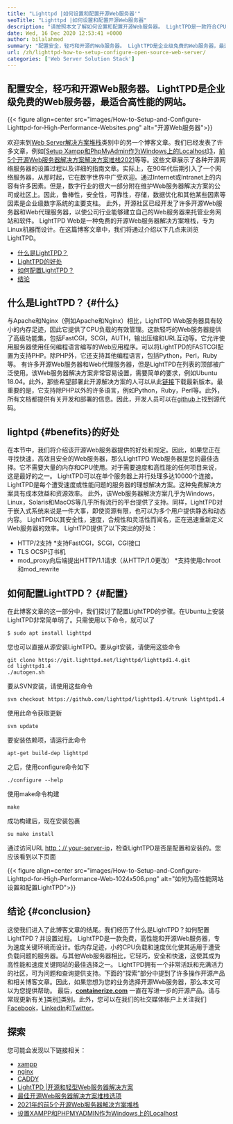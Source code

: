 ```yaml
---
title: "Lighttpd |如何设置和配置开源Web服务器'" 
seoTitle: "Lighttpd |如何设置和配置开源Web服务器" 
description: "请按照本文了解如何设置和配置开源Web服务器。 LightTPD是一款符合CPU负载控制的符合性Web服务器。" 
date: Wed, 16 Dec 2020 12:53:41 +0000
author: bilalahmed
summary: "配置安全，轻巧和开源的Web服务器。 LightTPD是企业级免费的Web服务器，最适合高性能的网站。" 
url: /zh/lighttpd-how-to-setup-configure-open-source-web-server/
categories: ['Web Server Solution Stack']
---
```


## 配置安全，轻巧和开源Web服务器。 LightTPD是企业级免费的Web服务器，最适合高性能的网站。

{{< figure align=center src="images/How-to-Setup-and-Configure-Lighttpd-for-High-Performance-Websites.png" alt="开源Web服务器">}}

欢迎来到[Web Server解决方案堆栈][1]类别中的另一个博客文章。我们已经发表了许多文章，例如[[Setup Xampp和PhpMyAdmin作为Windows上的Localhost][2]][3]，[前5个开源Web服务器解决方案解决方案堆栈2021][4]等等。这些文章展示了各种开源网络服务器的设置过程以及详细的指南文章。实际上，在90年代后期引入了一个网络服务器，从那时起，它在数字世界中广受欢迎。通过Internet或Intranet上的内容有许多因素。但是，数字行业的很大一部分附在维护Web服务器解决方案的公司或社区上。因此，鲁棒性，安全性，可靠性，存储，数据优化和其他某些因素等因素是企业级数字系统的主要支柱。
此外，开源社区已经开发了许多开源Web服务器和Web代理服务器，以使公司行业能够建立自己的Web服务器来托管业务网站和软件。 LightTPD Web是一种免费的开源Web服务器解决方案堆栈，专为Linux机器而设计。在这篇博客文章中，我们将通过介绍以下几点来浏览LightTPD。
  * [什么是LightTPD？][5]
  * [LightTPD的好处][6]
  * [如何配置LightTPD？][7]
  * [结论][8]

## 什么是LightTPD？   {#什么}
与Apache和Nginx（例如Apache和Nginx）相比，LightTPD Web服务器具有较小的内存足迹，因此它提供了CPU负载的有效管理。这款轻巧的Web服务器提供了高级功能集，包括FastCGI，SCGI，AUTH，输出压缩和URL互动等。它允许使用服务器使用任何编程语言编写的Web应用程序。可以将LightTPD的FASTCGI配置为支持PHP。除PHP外，它还支持其他编程语言，包括Python，Perl，Ruby等。
有许多开源Web服务器和Web代理服务器，但是LightTPD在列表的顶部被广泛使用。该Web服务器解决方案非常容易设置，需要简单的要求，例如Ubuntu 18.04。此外，那些希望部署此开源解决方案的人可以从此[链接][9]下载最新版本。最重要的是，它支持除PHP以外的许多语言，例如Python，Ruby，Perl等。此外，所有文档都提供有关开发和部署的信息。因此，开发人员可以在[github][10]上找到源代码。

## lightpd   {#benefits}的好处
在本节中，我们将介绍该开源Web服务器提供的好处和规定。因此，如果您正在寻找快速，高效且安全的Web服务器，那么LightTPD Web服务器是您的最佳选择。它不需要大量的内存和CPU使用。对于需要速度和高性能的任何项目来说，这是最好的之一。 LightTPD可以在单个服务器上并行处理多达10000个连接。 LightTPD是每个遭受速度或性能问题的服务器的理想解决方案。这种免费解决方案具有成本效益和资源效率。
此外，该Web服务器解决方案几乎为Windows，Linux，Solaris和MacOS等几乎所有流行的平台提供了支持。同样，LightTPD对于嵌入式系统来说是一件大事，即使资源有限，也可以为多个用户提供静态和动态内容。 LightTPD以其安全性，速度，合规性和灵活性而闻名，正在迅速重新定义Web服务器的效率。
LightTPD提供了以下突出的好处：
  * HTTP/2支持
  *支持FastCGI，SCGI，CGI接口
  * TLS OCSP订书机
  * mod_proxy向后端提出HTTP/1.1请求（从HTTP/1.0更改）
  *支持使用chroot和mod_rewrite

## 如何配置LightTPD？   {#配置}
在此博客文章的这一部分中，我们探讨了配置LightTPD的步骤。在Ubuntu上安装LightTPD非常简单明了。只需使用以下命令，就可以了
```
$ sudo apt install lighttpd
```
您也可以直接从源安装LightTPD。要从git安装，请使用这些命令
```
git clone https://git.lighttpd.net/lighttpd/lighttpd1.4.git
cd lighttpd1.4
./autogen.sh
```
要从SVN安装，请使用这些命令
```
svn checkout https://github.com/lighttpd/lighttpd1.4/trunk lighttpd1.4
```
使用此命令获取更新
```
svn update
```
要安装依赖项，请运行此命令
```
apt-get build-dep lighttpd
```
之后，使用configure命令如下
```
./configure --help
```
使用make命令构建
```
make
```
成功构建后，现在安装包裹
```
su make install
```
通过访问URL [http：// your-server-ip][11]，检查LightTPD是否是配置和安装的。您应该看到以下页面

{{< figure align=center src="images/How-to-Setup-and-Configure-Lighttpd-for-High-Performance-Web-1024x506.png" alt="如何为高性能网站设置和配置LightTPD">}}


## 结论 {#conclusion}
这使我们进入了此博客文章的结尾。我们经历了什么是LightTPD？如何配置LightTPD？并设置过程。 LightTPD是一款免费，高性能和开源Web服务器，专为速度关键环境而设计。低内存足迹，小的CPU负载和速度优化使其适用于遭受负载问题的服务器。与其他Web服务器相比，它轻巧，安全和快速，这使其成为高性能和速度关键网站的最佳选择之一。 LightTPD拥有一个非常活跃和充满活力的社区，可为问题和查询提供支持。下面的“探索”部分中提到了许多操作开源产品和相关博客文章。因此，如果您想为您的业务选择开源Web服务器，那么本文可以为您提供帮助。
最后，**[containerize.com][12]** 一直在写进一步的开源产品。请与常规更新有关[1]类别[1]类别。此外，您可以在我们的社交媒体帐户上关注我们[Facebook][13]，[LinkedIn][14]和[Twitter][15]。

## 探索
您可能会发现以下链接相关：
  * [xampp][16]
  * [nginx][17]
  * [CADDY][18]
  * [LightTPD |开源和轻型Web服务器解决方案][19]
  * [最佳开源Web服务器解决方案堆栈选项][1]
  * [2021年的前5个开源Web服务器解决方案堆栈][4]
  * [设置XAMPP和PHPMYADMIN作为Windows上的Localhost][2]

  
[1]: https://products.containerize.com/solution-stack/
[2]: https://blog.containerize.com/database-management-software/how-to-setup-xampp-and-phpmyadmin-as-localhost-on-windows/
[3]: https://blog.containerize.com/2020/12/16/setup-and-configure-lighttpd-web-server-for-high-performance-websites/
[4]: https://blog.containerize.com/2021/01/08/top-5-open-source-web-server-solution-stacks-in-2021/
[5]: #what
[6]: #benefits
[7]: #configure
[8]: #conclusion
[9]: http://www.lighttpd.net/download/
[10]: https://github.com/lighttpd/lighttpd1.4
[11]: http://your-server-ip/
[12]: https://www.containerize.com/
[13]: https://web.facebook.com/containerize
[14]: https://www.linkedin.com/company/containerize/
[15]: https://twitter.com/containerize_co
[16]: https://products.containerize.com/solution-stack/xampp/
[17]: https://products.containerize.com/solution-stack/nginx/
[18]: https://products.containerize.com/solution-stack/caddy/
[19]: https://products.containerize.com/solution-stack/lighttpd
